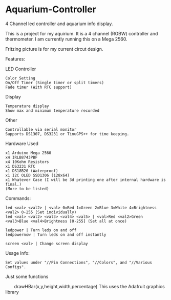 # Aquarium-Controller
4 Channel led controller and aquarium info display.

This is a project for my aquirium. It is a 4 channel (RGBW) controller and thermometer.
I am currently running this on a Mega 2560.

Fritzing picture is for my current circut design.



Features:
  
  LED Controller  
  
    Color Setting  
    On/Off Timer (Single timer or split timers)  
    Fade timer (With RTC support)
    
  Display
    
    Temperature display  
    Show max and minimum temperature recorded

  Other  
  
    Controllable via serial monitor  
    Supports DS1307, DS3231 or TinuGPS++ for time keeping.

Hardware Used

	x1 Arduino Mega 2560  
	x4 IRLB8743PBF  
	x4 10Kohm Resistors  
	x1 DS3231 RTC  
	x1 DS18B20 (Waterproof)  
	x1 I2C OLED SSD1306 (128x64)  
	x1 Whatever Case (I will be 3d printing one after internal hardware is final.)  
	(More to be listed)  
	


Commands:

	led <val> <val2> | <val> 0=Red 1=Green 2=Blue 3=White 4=Brightness <val2> 0-255 (Set individually)
	led <val> <val2> <val3> <val4> <val5> | <val>Red <val2>Green <val3>Blue <val4>Brightness [0-255] (Set all at once)
	
	ledpower | Turn leds on and off
	ledpowernow | Turn leds on and off instantly
	
	screen <val> | Change screen display

Usage Info:

	Set values under "//Pin Connections", "//Colors", and "//Various Configs".
	
Just some functions

        drawHBar(x,y,height,width,percentage) This uses the Adafruit graphics library
